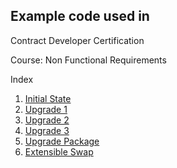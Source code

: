 ## Example code used in

Contract Developer Certification

Course: Non Functional Requirements

Index

1. [Initial State](https://github.com/neelamdwivedi-da/ContractdevNonFunctionalRequirements/tree/main/examplecode/daml/InitialState)
2. [Upgrade 1](https://github.com/neelamdwivedi-da/ContractdevNonFunctionalRequirements/tree/main/examplecode/daml/Upgrade1)
3. [Upgrade 2](https://github.com/neelamdwivedi-da/ContractdevNonFunctionalRequirements/tree/main/examplecode/daml/Upgrade2)
4. [Upgrade 3](https://github.com/neelamdwivedi-da/ContractdevNonFunctionalRequirements/tree/main/examplecode/daml/Upgrade3)
5. [Upgrade Package](https://github.com/neelamdwivedi-da/ContractdevNonFunctionalRequirements/tree/main/examplecode/daml/UpgradePackage)
6. [Extensible Swap](https://github.com/neelamdwivedi-da/ContractdevNonFunctionalRequirements/tree/main/examplecode/daml/ExtensibleSwap)
